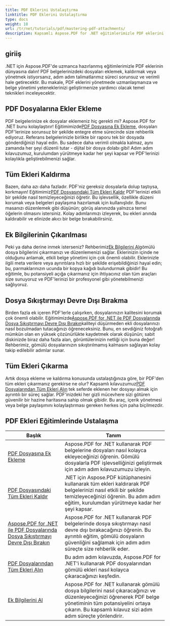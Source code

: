 ```yaml
---
title: PDF Eklerini Ustalaştırma
linktitle: PDF Eklerini Ustalaştırma
type: docs
weight: 18
url: /tr/net/tutorials/pdf/mastering-pdf-attachments/
description: Kapsamlı Aspose.PDF for .NET eğitimlerimizle PDF eklerini kolayca yönetin. Etkili PDF belge yönetimi için adım adım kılavuz.
---
```

## giriiş

.NET için Aspose.PDF'de uzmanca hazırlanmış eğitimlerimizle PDF eklerinin dünyasına dalın! PDF belgelerinizdeki dosyaları eklemek, kaldırmak veya yönetmek istiyorsanız, adım adım talimatlarımız süreci sorunsuz ve verimli hale getirecektir. Bu makale, PDF eklerini yönetmede uzmanlaşmanıza ve belge yönetimi yeteneklerinizi geliştirmenize yardımcı olacak temel teknikleri inceleyecektir.

## PDF Dosyalarına Ekler Ekleme
 PDF belgelerinize ek dosyalar eklemeniz hiç gerekti mi? Aspose.PDF for .NET bunu kolaylaştırır! Eğitimimizde[PDF Dosyasına Ek Ekleme](./adding-attachment/), dosyaları PDF'lerinize sorunsuz bir şekilde entegre etme sürecinde size rehberlik ediyoruz. Referans belgelerinizle birlikte bir raporu tek bir dosyada gönderdiğinizi hayal edin. Bu sadece daha verimli olmakla kalmaz, aynı zamanda her şeyi düzenli tutar - dijital bir dosya dolabı gibi! Adım adım kılavuzumuz, kurulumdan yürütmeye kadar her şeyi kapsar ve PDF'lerinizi kolaylıkla geliştirebilmenizi sağlar.

## Tüm Ekleri Kaldırma
 Bazen, daha azı daha fazladır. PDF'niz gereksiz dosyalarla dolup taştıysa, korkmayın! Eğitimimiz[PDF Dosyasındaki Tüm Ekleri Kaldır](./remove-all-attachments/) PDF'lerinizi etkili bir şekilde nasıl temizleyeceğinizi öğretir. Bu işlevsellik, özellikle düzeni korumak veya belgeleri paylaşıma hazırlamak için kullanışlıdır. Bunu masanızı düzenlemek gibi düşünün; görüş alanınızda yalnızca temel öğelerin olmasını istersiniz. Kolay adımlarımızı izleyerek, bu ekleri anında kaldırabilir ve elinizde akıcı bir belge bırakabilirsiniz.

## Ek Bilgilerinin Çıkarılması
 Peki ya daha derine inmek isterseniz? Rehberimiz[Ek Bilgilerini Al](./get-attachment-information/)gömülü dosya bilgilerini çıkarmanızı ve düzenlemenizi sağlar. Eklerinizin içinde ne olduğunu anlamak, etkili belge yönetimi için çok önemli olabilir. Eklerinizle ilgili meta verilere veya ayrıntılara hızlı bir şekilde erişebildiğinizi hayal edin; bu, parmaklarınızın ucunda bir kopya kağıdı bulundurmak gibidir! Bu eğitimle, bu potansiyeli açığa çıkarmanız için ihtiyacınız olan tüm araçları size sunuyoruz ve PDF'lerinizi bir profesyonel gibi yönetebilmenizi sağlıyoruz.

## Dosya Sıkıştırmayı Devre Dışı Bırakma
 Birden fazla ek içeren PDF'lerle çalışırken, dosyalarınızın kalitesini korumak çok önemli olabilir. Eğitimimizde[Aspose.PDF for .NET ile PDF Dosyalarında Dosya Sıkıştırmayı Devre Dışı Bırakın](./disable-file-compression-in-pdf-files/)kaliteyi düşürmeden ekli dosyalarınızı nasıl bozulmadan tutacağınızı öğreneceksiniz. Bunu, en sevdiğiniz fotoğrafı mümkün olan en yüksek çözünürlükte kaydetmek olarak düşünün; sabit diskinizde biraz daha fazla alan, görüntülerinizin netliği için buna değer! Rehberimiz, gömülü dosyalarınızın sıkıştırılmamış kalmasını sağlayan kolay takip edilebilir adımlar sunar.

## Tüm Ekleri Çıkarma
 Artık dosya ekleme ve kaldırma konusunda ustalaştığınıza göre, bir PDF'den tüm ekleri çıkarmanız gerekirse ne olur? Kapsamlı kılavuzumuz[PDF Dosyalarından Tüm Ekleri Alın](./get-all-the-attachments-from-pdf-files/) tek seferde eklenen her dosyayı almak için ayrıntılı bir süreç sağlar. PDF'inizdeki her gizli mücevhere sizi götüren güvenilir bir hazine haritasına sahip olmak gibidir. Bu araç, içerik yönetmesi veya belge paylaşımını kolaylaştırması gereken herkes için paha biçilmezdir.


## PDF Ekleri Eğitimlerinde Ustalaşma
| Başlık | Tanım |
| --- | --- | 
| [PDF Dosyasına Ek Ekleme](./adding-attachment/) | Aspose.PDF for .NET kullanarak PDF belgelerine dosyaları nasıl kolayca ekleyeceğinizi öğrenin. Gömülü dosyalarla PDF işlevselliğinizi geliştirmek için adım adım kılavuzumuzu izleyin. |  
| [PDF Dosyasındaki Tüm Ekleri Kaldır](./remove-all-attachments/) | .NET için Aspose.PDF kütüphanesini kullanarak tüm ekleri kaldırarak PDF belgelerinizi nasıl etkili bir şekilde temizleyeceğinizi öğrenin. Bu adım adım eğitim, kurulumdan yürütmeye kadar her şeyi kapsar. |  
| [Aspose.PDF for .NET ile PDF Dosyalarında Dosya Sıkıştırmayı Devre Dışı Bırakın](./disable-file-compression-in-pdf-files/) | Aspose.PDF for .NET kullanarak PDF belgelerinde dosya sıkıştırmayı nasıl devre dışı bırakacağınızı öğrenin. Bu ayrıntılı eğitim, gömülü dosyaların güvenliğini sağlamak için adım adım süreçte size rehberlik eder. |  
| [PDF Dosyalarından Tüm Ekleri Alın](./get-all-the-attachments-from-pdf-files/) | Bu adım adım kılavuzda, Aspose.PDF for .NET'i kullanarak PDF dosyalarından gömülü ekleri nasıl kolayca çıkaracağınızı keşfedin. |  
| [Ek Bilgilerini Al](./get-attachment-information/) | Aspose.PDF for .NET kullanarak gömülü dosya bilgilerini nasıl çıkaracağınızı ve düzenleyeceğinizi öğrenerek PDF belge yönetiminin tüm potansiyelini ortaya çıkarın. Bu kapsamlı kılavuz sizi adım adım süreçte yönlendirir. |  
